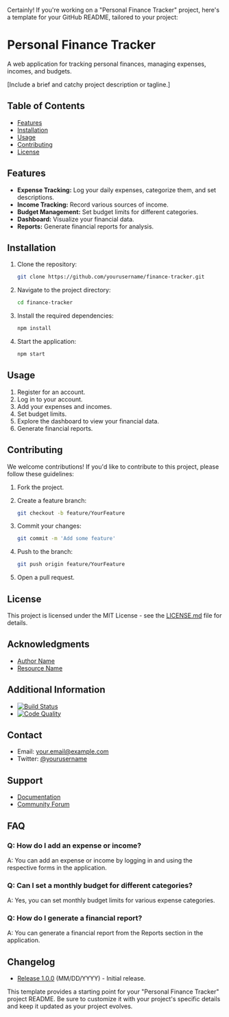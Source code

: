Certainly! If you're working on a "Personal Finance Tracker" project, here's a template for your GitHub README, tailored to your project:

# Personal Finance Tracker

A web application for tracking personal finances, managing expenses, incomes, and budgets.

[Include a brief and catchy project description or tagline.]

## Table of Contents

- [Features](#features)
- [Installation](#installation)
- [Usage](#usage)
- [Contributing](#contributing)
- [License](#license)

## Features

- **Expense Tracking:** Log your daily expenses, categorize them, and set descriptions.
- **Income Tracking:** Record various sources of income.
- **Budget Management:** Set budget limits for different categories.
- **Dashboard:** Visualize your financial data.
- **Reports:** Generate financial reports for analysis.

## Installation

1. Clone the repository:

   ```bash
   git clone https://github.com/yourusername/finance-tracker.git
   ```

2. Navigate to the project directory:

   ```bash
   cd finance-tracker
   ```

3. Install the required dependencies:

   ```bash
   npm install
   ```

4. Start the application:

   ```bash
   npm start
   ```

## Usage

1. Register for an account.
2. Log in to your account.
3. Add your expenses and incomes.
4. Set budget limits.
5. Explore the dashboard to view your financial data.
6. Generate financial reports.

## Contributing

We welcome contributions! If you'd like to contribute to this project, please follow these guidelines:

1. Fork the project.
2. Create a feature branch:

   ```bash
   git checkout -b feature/YourFeature
   ```

3. Commit your changes:

   ```bash
   git commit -m 'Add some feature'
   ```

4. Push to the branch:

   ```bash
   git push origin feature/YourFeature
   ```

5. Open a pull request.

## License

This project is licensed under the MIT License - see the [LICENSE.md](LICENSE.md) file for details.

## Acknowledgments

- [Author Name](https://github.com/yourusername)
- [Resource Name](https://www.example.com/resource)

## Additional Information

- [![Build Status](https://travis-ci.org/yourusername/finance-tracker.svg?branch=master)](https://travis-ci.org/yourusername/finance-tracker)
- [![Code Quality](https://www.example.com/code-quality-badge)](https://www.example.com/link-to-code-quality-report)

## Contact

- Email: your.email@example.com
- Twitter: [@yourusername](https://twitter.com/yourusername)

## Support

- [Documentation](https://www.example.com/docs)
- [Community Forum](https://www.example.com/community)

## FAQ

### Q: How do I add an expense or income?

A: You can add an expense or income by logging in and using the respective forms in the application.

### Q: Can I set a monthly budget for different categories?

A: Yes, you can set monthly budget limits for various expense categories.

### Q: How do I generate a financial report?

A: You can generate a financial report from the Reports section in the application.

## Changelog

- [Release 1.0.0](https://github.com/yourusername/finance-tracker/releases/tag/v1.0.0) (MM/DD/YYYY) - Initial release.

This template provides a starting point for your "Personal Finance Tracker" project README. Be sure to customize it with your project's specific details and keep it updated as your project evolves.
